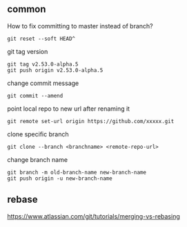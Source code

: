## common

How to fix committing to master instead of branch?

```
git reset --soft HEAD^
```

git tag version

```
git tag v2.53.0-alpha.5
git push origin v2.53.0-alpha.5
```

change commit message

```
git commit --amend
```

point local repo to new url after renaming it

```
git remote set-url origin https://github.com/xxxxx.git
```

clone specific branch

```
git clone --branch <branchname> <remote-repo-url>
```

change branch name

```
git branch -m old-branch-name new-branch-name
git push origin -u new-branch-name
```

## rebase

https://www.atlassian.com/git/tutorials/merging-vs-rebasing

